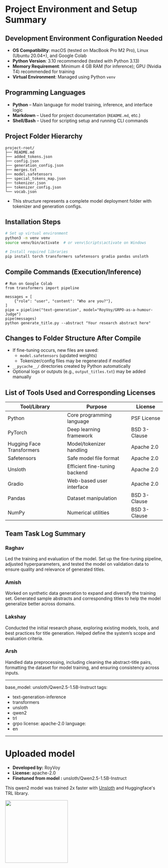 # Project Environment and Setup Summary

## Development Environment Configuration Needed
- **OS Compatibility**: macOS (tested on MacBook Pro M2 Pro), Linux (Ubuntu 20.04+), and Google Colab
- **Python Version**: 3.10 recommended (tested with Python 3.13)
- **Memory Requirement**: Minimum 4 GB RAM (for inference); GPU (Nvidia T4) recommended for training
- **Virtual Environment**: Managed using Python `venv`

## Programming Languages
- **Python** – Main language for model training, inference, and interface logic
- **Markdown** – Used for project documentation (`README.md`, etc.)
- **Shell/Bash** – Used for scripting setup and running CLI commands

## Project Folder Hierarchy
```plaintext
project-root/
├── README.md
├── added_tokens.json
├── config.json
├── generation_config.json
├── merges.txt
├── model.safetensors
├── special_tokens_map.json
├── tokenizer.json
├── tokenizer_config.json
└── vocab.json
```
- This structure represents a complete model deployment folder with tokenizer and generation configs.

## Installation Steps
```bash
# Set up virtual environment
python3 -m venv venv
source venv/bin/activate  # or venv\Scripts\activate on Windows

# Install required libraries
pip install torch transformers safetensors gradio pandas unsloth
```

## Compile Commands (Execution/Inference)
``` 
# Run on Google Colab
from transformers import pipeline

messages = [
    {"role": "user", "content": "Who are you?"},
]
pipe = pipeline("text-generation", model="RoyVoy/GRPO-as-a-humour-Judge")
pipe(messages)
python generate_title.py --abstract "Your research abstract here"

```

## Changes to Folder Structure After Compile
- If fine-tuning occurs, new files are saved:
  - `model.safetensors` (updated weights)
  - Tokenizer/config files may be regenerated if modified
- `__pycache__/` directories created by Python automatically
- Optional logs or outputs (e.g., `output_titles.txt`) may be added manually

## List of Tools Used and Corresponding Licenses
| Tool/Library               | Purpose                                  | License           |
|---------------------------|------------------------------------------|-------------------|
| Python                    | Core programming language                | PSF License       |
| PyTorch                   | Deep learning framework                  | BSD 3-Clause      |
| Hugging Face Transformers| Model/tokenizer handling                 | Apache 2.0        |
| Safetensors               | Safe model file format                   | Apache 2.0        |
| Unsloth                   | Efficient fine-tuning backend            | Apache 2.0        |
| Gradio                    | Web-based user interface                 | Apache 2.0        |
| Pandas                    | Dataset manipulation                     | BSD 3-Clause      |
| NumPy                     | Numerical utilities                      | BSD 3-Clause      |

## Team Task Log Summary
		
### Raghav

Led the training and evaluation of the model. Set up the fine-tuning pipeline, adjusted hyperparameters, and tested the model on validation data to ensure quality and relevance of generated titles.

### Amish

Worked on synthetic data generation to expand and diversify the training set. Generated sample abstracts and corresponding titles to help the model generalize better across domains.

### Lakshay

Conducted the initial research phase, exploring existing models, tools, and best practices for title generation. Helped define the system’s scope and evaluation criteria.

### Arsh

Handled data preprocessing, including cleaning the abstract-title pairs, formatting the dataset for model training, and ensuring consistency across inputs.






---
base_model: unsloth/Qwen2.5-1.5B-Instruct
tags:
- text-generation-inference
- transformers
- unsloth
- qwen2
- trl
- grpo
license: apache-2.0
language:
- en
---

# Uploaded  model

- **Developed by:** RoyVoy
- **License:** apache-2.0
- **Finetuned from model :** unsloth/Qwen2.5-1.5B-Instruct

This qwen2 model was trained 2x faster with [Unsloth](https://github.com/unslothai/unsloth) and Huggingface's TRL library.

[<img src="https://raw.githubusercontent.com/unslothai/unsloth/main/images/unsloth%20made%20with%20love.png" width="200"/>](https://github.com/unslothai/unsloth)
